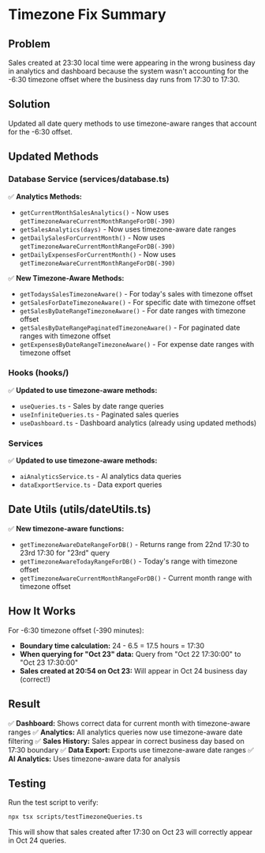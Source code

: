 # Timezone Fix Summary

## Problem

Sales created at 23:30 local time were appearing in the wrong business day in analytics and dashboard because the system wasn't accounting for the -6:30 timezone offset where the business day runs from 17:30 to 17:30.

## Solution

Updated all date query methods to use timezone-aware ranges that account for the -6:30 offset.

## Updated Methods

### Database Service (services/database.ts)

✅ **Analytics Methods:**

- `getCurrentMonthSalesAnalytics()` - Now uses `getTimezoneAwareCurrentMonthRangeForDB(-390)`
- `getSalesAnalytics(days)` - Now uses timezone-aware date ranges
- `getDailySalesForCurrentMonth()` - Now uses `getTimezoneAwareCurrentMonthRangeForDB(-390)`
- `getDailyExpensesForCurrentMonth()` - Now uses `getTimezoneAwareCurrentMonthRangeForDB(-390)`

✅ **New Timezone-Aware Methods:**

- `getTodaysSalesTimezoneAware()` - For today's sales with timezone offset
- `getSalesForDateTimezoneAware()` - For specific date with timezone offset
- `getSalesByDateRangeTimezoneAware()` - For date ranges with timezone offset
- `getSalesByDateRangePaginatedTimezoneAware()` - For paginated date ranges with timezone offset
- `getExpensesByDateRangeTimezoneAware()` - For expense date ranges with timezone offset

### Hooks (hooks/)

✅ **Updated to use timezone-aware methods:**

- `useQueries.ts` - Sales by date range queries
- `useInfiniteQueries.ts` - Paginated sales queries
- `useDashboard.ts` - Dashboard analytics (already using updated methods)

### Services

✅ **Updated to use timezone-aware methods:**

- `aiAnalyticsService.ts` - AI analytics data queries
- `dataExportService.ts` - Data export queries

## Date Utils (utils/dateUtils.ts)

✅ **New timezone-aware functions:**

- `getTimezoneAwareDateRangeForDB()` - Returns range from 22nd 17:30 to 23rd 17:30 for "23rd" query
- `getTimezoneAwareTodayRangeForDB()` - Today's range with timezone offset
- `getTimezoneAwareCurrentMonthRangeForDB()` - Current month range with timezone offset

## How It Works

For -6:30 timezone offset (-390 minutes):

- **Boundary time calculation:** 24 - 6.5 = 17.5 hours = 17:30
- **When querying for "Oct 23" data:** Query from "Oct 22 17:30:00" to "Oct 23 17:30:00"
- **Sales created at 20:54 on Oct 23:** Will appear in Oct 24 business day (correct!)

## Result

✅ **Dashboard:** Shows correct data for current month with timezone-aware ranges
✅ **Analytics:** All analytics queries now use timezone-aware date filtering
✅ **Sales History:** Sales appear in correct business day based on 17:30 boundary
✅ **Data Export:** Exports use timezone-aware date ranges
✅ **AI Analytics:** Uses timezone-aware data for analysis

## Testing

Run the test script to verify:

```bash
npx tsx scripts/testTimezoneQueries.ts
```

This will show that sales created after 17:30 on Oct 23 will correctly appear in Oct 24 queries.
